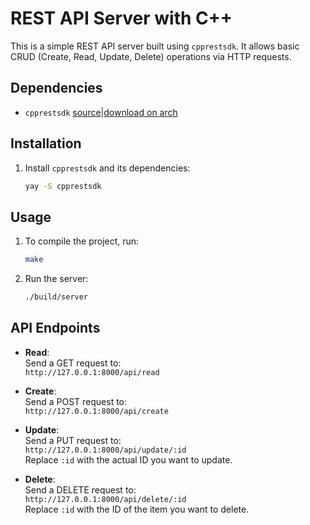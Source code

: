 # REST API Server with C++

This is a simple REST API server built using `cpprestsdk`. It allows basic CRUD (Create, Read, Update, Delete) operations via HTTP requests.

## Dependencies

- `cpprestsdk` [source](https://github.com/microsoft/cpprestsdk)|[download on arch](https://aur.archlinux.org/packages/cpprestsdk)

## Installation

1. Install `cpprestsdk` and its dependencies:

   ```bash
   yay -S cpprestsdk
   ```

## Usage

1. To compile the project, run:

   ```bash
   make
   ```

2. Run the server:
   ```bash
   ./build/server
   ```

## API Endpoints

- **Read**:  
  Send a GET request to:  
  `http://127.0.0.1:8000/api/read`

- **Create**:  
  Send a POST request to:  
  `http://127.0.0.1:8000/api/create`

- **Update**:  
  Send a PUT request to:  
  `http://127.0.0.1:8000/api/update/:id`  
  Replace `:id` with the actual ID you want to update.

- **Delete**:  
  Send a DELETE request to:  
  `http://127.0.0.1:8000/api/delete/:id`  
  Replace `:id` with the ID of the item you want to delete.

